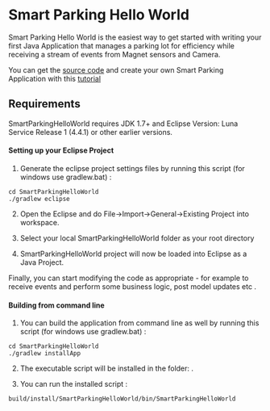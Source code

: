# Smart Parking Hello World

Smart Parking Hello World  is the easiest way to get started with writing your first Java Application that manages a parking lot for efficiency while receiving a stream of events from Magnet sensors and Camera. 

You can get the [source code](https://github.com/Atomtion/SmartParkingHelloWorld) and create your own Smart Parking  Application with this [tutorial](http://tqldev.atomiton.com/docs)


## Requirements

SmartParkingHelloWorld requires JDK 1.7+ and Eclipse Version: Luna Service Release 1 (4.4.1) or other earlier versions.

#### Setting up your Eclipse Project

1. Generate the eclipse project settings files by running this script (for windows use gradlew.bat) : 
```
cd SmartParkingHelloWorld
./gradlew eclipse
```

2. Open the Eclipse and do File->Import->General->Existing Project into workspace.

3. Select your local SmartParkingHelloWorld folder as your root directory

4. SmartParkingHelloWorld project will now be loaded into Eclipse as a Java Project.


Finally, you can start modifying the code as appropriate - for example to receive events and
perform some business logic, post model updates etc .

#### Building from command line

1. You can build the application from command line as well by running this script (for windows use gradlew.bat) :
```
cd SmartParkingHelloWorld
./gradlew installApp
```

2. The executable script will be installed in the folder: . 

3. You can run the installed script :

```
build/install/SmartParkingHelloWorld/bin/SmartParkingHelloWorld
```

